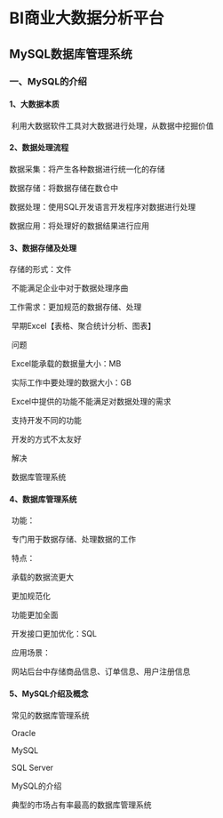 # BI商业大数据分析平台

## MySQL数据库管理系统

### 一、MySQL的介绍

#### 1、大数据本质

​	利用大数据软件工具对大数据进行处理，从数据中挖掘价值

#### 2、数据处理流程

数据采集：将产生各种数据进行统一化的存储

数据存储：将数据存储在数仓中

数据处理：使用SQL开发语言开发程序对数据进行处理

数据应用：将处理好的数据结果进行应用

#### 3、数据存储及处理

存储的形式：文件

​	不能满足企业中对于数据处理序曲

工作需求：更加规范的数据存储、处理

​	早期Excel【表格、聚合统计分析、图表】

​	问题

​		Excel能承载的数据量大小：MB

​			实际工作中要处理的数据大小：GB

​		Excel中提供的功能不能满足对数据处理的需求

​			支持开发不同的功能

​			开发的方式不太友好

​	解决

​		数据库管理系统

#### 4、数据库管理系统

​	功能：

​		专门用于数据存储、处理数据的工作

​	特点：

​		承载的数据流更大

​		更加规范化

​		功能更加全面

​		开发接口更加优化：SQL

​	应用场景：

​		网站后台中存储商品信息、订单信息、用户注册信息

#### 5、MySQL介绍及概念

​	常见的数据库管理系统

​		Oracle

​		MySQL

​		SQL Server

​	MySQL的介绍

​		典型的市场占有率最高的数据库管理系统

​		